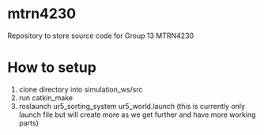 # mtrn4230
Repository to store source code for Group 13 MTRN4230

# How to setup
1. clone directory into simulation_ws/src
2. run catkin_make
3. roslaunch ur5_sorting_system ur5_world.launch 
(this is currently only launch file but will create more as we get further and have more working parts) 
